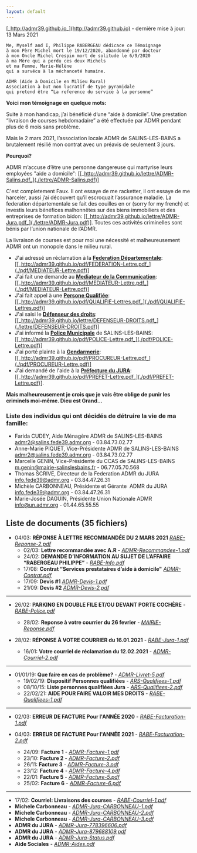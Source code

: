 ```yaml
---
layout: default
---
```


  [_http://admr39.github.io_](http://admr39.github.io) - dernière mise à jour: 13 Mars 2021

```
Me, Myself and I, Philippe RABERGEAU dédicace ce Témoignage
à mon Père Michel mort le 19/12/2020, abandonné par docteur 
à mon Oncle Michel Crespin mort de solitude le 6/9/2020
à ma Mère qui a perdu ces deux Michels
et ma Femme, Marie-Hélène
qui a survécu à la méchanceté humaine.
```
```
ADMR (Aide à Domicile en Milieu Rural)
Association à but non lucratif de type pyramidale
qui pretend être “La reference du service à la personne”
```
**Voici mon témoignage en quelque mots:**

Suite à mon handicap, j’ai bénéficié d’une “aide à domicile”. Une prestation “livraison de courses hebdomadaire” a été effectuée par ADMR pendant plus de 6 mois sans problème.

Mais le 2 mars 2021, l’association locale ADMR de SALINS-LES-BAINS a brutalement résilié mon contrat avec un préavis de seulement 3 jours.

**Pourquoi?**

ADMR m’accuse d’être une personne dangereuse qui martyrise leurs employées "aide a domicile": [[_http://admr39.github.io/lettre/ADMR-Salins.pdf_](./lettre/ADMR-Salins.pdf)]

C'est completement Faux. Il ont essaye de me racketter, il ont essaye de me harceler, aussi j’ai découvert qu’il escroquait l’assurance maladie.
La federation départementale se fait des couilles en or (sorry for my french) et investis leurs bénéfices malhonnêtes sur des biens immobiliers et des entreprises de formation bidon: [[_http://admr39.github.io/lettre/ADMR-Jura.pdf_](./lettre/ADMR-Jura.pdf)]. Toutes ces activités criminelles sont bénis par l’union nationale de l’ADMR.

La livraison de courses est pour moi une nécessité et malheureusement ADMR ont un monopole dans le milieu rural.

- J'ai adressé un réclamation à la **<u>Federation Départementale</u>**: [[_http://admr39.github.io/pdf/FEDERATION-Lettre.pdf_](./pdf/MEDIATEUR-Lettre.pdf)]
- J'ai fait une demande au **<u>Mediateur de la Communication</u>**: [[_http://admr39.github.io/pdf/MEDIATEUR-Lettre.pdf_](./pdf/MEDIATEUR-Lettre.pdf)]
- J'ai fait appel à une **<u>Persone Qualifiée</u>**: [[_http://admr39.github.io/pdf/QUALIFIE-Lettres.pdf_](./pdf/QUALIFIE-Lettres.pdf)]
- J'ai saisi le **<u>Défenseur des droits</u>**: [[_http://admr39.github.io/lettre/DEFENSEUR-DROITS.pdf_](./lettre/DEFENSEUR-DROITS.pdf)]
- J'ai informé la **<u>Police Municipale</u>** de SALINS-LES-BAINS: [[_http://admr39.github.io/pdf/POLICE-Lettre.pdf_](./pdf/POLICE-Lettre.pdf)]
- J'ai porté plainte à la **<u>Gendarmerie</u>**: [[_http://admr39.github.io/pdf/PROCUREUR-Lettre.pdf_](./pdf/PROCUREUR-Lettre.pdf)]
- J'ai demandé de l'aide à la **<u>Préfecture du JURA</u>**: [[_http://admr39.github.io/pdf/PREFET-Lettre.pdf_](./pdf/PREFET-Lettre.pdf)].

**Mais malheureusement je crois que je vais être oblige de punir les criminels moi-même. Dieu est Grand...**

### Liste des individus qui ont décidés de détruire la vie de ma famille:

- Farida CUDEY, Aide Ménagère ADMR de SALINS-LES-BAINS
admr2@salins.fede39.admr.org - 03.84.73.02.77
- Anne-Marie PIQUET, Vice-Présidente ADMR de SALINS-LES-BAINS
admr2@salins.fede39.admr.org - 03.84.73.02.77
- Marcelle GENIN, Vice-Présidente du CCAS de SALINS-LES-BAINS
m.genin@mairie-salinslesbains.fr - 06.77.05.70.568
- Thomas SCRIVE, Directeur de la Federation ADMR du JURA
info.fede39@admr.org - 03.84.47.26.31
- Michèle CARBONNEAU, Présidente et Gérante  ADMR du JURA
info.fede39@admr.org - 03.84.47.26.31
- Marie-Josée DAGUIN, Présidente Union Nationale ADMR
info@un.admr.org - 01.44.65.55.55

## Liste de documents (35 fichiers)

- 04/03: **RÉPONSE À LETTRE RECOMMANDÉE DU 2 MARS 2021** [_RABE-Reponse-2.pdf_](./pdf/RABE-Reponse-2.pdf)
  - 02/03: **Lettre recommandée avec A.R** - [_ADMR-Recommandee-1.pdf_](./pdf/ADMR-lettre-recommandee.pdf)
  - 24/02: **DEMANDE D’INFORMATION AU SUJET DE L’AFFAIRE “RABERGEAU PHILIPPE”** - [_RABE-Info.pdf_](./pdf/RABE-Info.pdf)
  - 17/08: **Contrat “Services prestataires d’aide à domicile"** [_ADMR-Contrat.pdf_](./pdf/ADMR-Contrat.pdf)
  - 17/09: **Devis #1** [_ADMR-Devis-1.pdf_](./pdf/ADMR-Devis-1.pdf)
  - 21/09: **Devis #2** [_ADMR-Devis-2.pdf_](./pdf/ADMR-Devis-2.pdf)

* * *
- 26/02: **PARKING EN DOUBLE FILE ET/OU DEVANT PORTE COCHÈRE** - [_RABE-Police.pdf_](./pdf/RABE-Police.pdf)
  - 28/02: **Reponse à votre courrier du 26 fevrier** - [_MAIRIE-Reponse.pdf_](./pdf/MAIRIE-Reponse.pdf)

- 28/02: **RÉPONSE À VOTRE COURRIER du 16.01.2021** - [_RABE-Jura-1.pdf_](./pdf/RABE-Jura-1.pdf)
  - 16/01: **Votre courriel de réclamation du 12.02.2021** - [_ADMR-Courriel-2.pdf_](./pdf/ADMR-Courriel-2.pdf)

* * *
- 01/01/19: **Que faire en cas de problème?** - [_ADMR-Livret-5.pdf_](./pdf/ADMR-Livret-5.pdf)
  - 19/02/19: **Dispositif Personnes qualifiées** - [_ARS-Qualifiees-1.pdf_](./pdf/ARS-Qualifiees-1.pdf)
  - 08/10/15: **Liste personnes qualifiées Jura** - [_ARS-Qualifiees-2.pdf_](./pdf/ARS-Qualifiees-2.pdf)
  - 22/02/21: **AIDE POUR FAIRE VALOIR MES DROITS** - [_RABE-Qualifiees-1.pdf_](./pdf/RABE-Qualifiees-1.pdf)

* * *
- 02/03: **ERREUR DE FACTURE Pour l'ANNÉE 2020** - [_RABE-Facturation-1.pdf_](./pdf/RABE-Facturation-1.pdf)

- 04/03: **ERREUR DE FACTURE Pour l'ANNÉE 2021** - [_RABE-Facturation-2.pdf_](./pdf/RABE-Facturation-2.pdf)
  - 24/09: **Facture 1** - [_ADMR-Facture-1.pdf_](./pdf/ADMR-Facture-1.pdf)
  - 23/10: **Facture 2** - [_ADMR-Facture-2.pdf_](./pdf/ADMR-Facture-2.pdf)
  - 26/11: **Facture 3** - [_ADMR-Facture-3.pdf_](./pdf/ADMR-Facture-3.pdf)
  - 23/12: **Facture 4** - [_ADMR-Facture-4.pdf_](./pdf/ADMR-Facture-4.pdf) 
  - 22/01: **Facture 5** - [_ADMR-Facture-5.pdf_](./pdf/ADMR-Facture-5.pdf)
  - 25/02: **Facture 6** - [_ADMR-Facture-6.pdf_](./pdf/ADMR-Facture-6.pdf)

* * *
- 17/02: **Courriel: Livraisons des courses** - [_RABE-Courriel-1.pdf_](./pdf/RABE-Courriel-1.pdf)
- **Michele Carbonneau** - [_ADMR-Jura-CARBONNEAU-1.pdf_](./pdf/ADMR-Jura-CARBONNEAU-1.pdf)
- **Michele Carbonneau** - [_ADMR-Jura-CARBONNEAU-2.pdf_](./pdf/ADMR-Jura-CARBONNEAU-2.pdf)
- **Michele Carbonneau** - [_ADMR-Jura-CARBONNEAU-3.pdf_](./pdf/ADMR-Jura-CARBONNEAU-3.pdf)
- **ADMR du JURA** - [_ADMR-Jura-778396606.pdf_](./pdf/ADMR-Jura-778396606.pdf)
- **ADMR du JURA** - [_ADMR-Jura-879688109.pdf_](./pdf/ADMR-Jura-879688109.pdf)
- **ADMR du JURA** - [_ADMR-Jura-Status.pdf_](./pdf/ADMR-Jura-Status.pdf)
- **Aide Sociales** - [_ADMR-Aides.pdf_](./pdf/ADMR-Aides.pdf)
